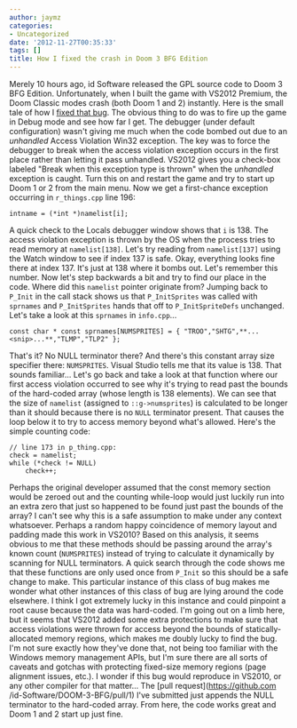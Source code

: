 ```yaml
---
author: jaymz
categories:
- Uncategorized
date: '2012-11-27T00:35:33'
tags: []
title: How I fixed the crash in Doom 3 BFG Edition
---
```

Merely 10 hours ago, id Software released the GPL source code to Doom 3 BFG
Edition. Unfortunately, when I built the game with VS2012 Premium, the Doom
Classic modes crash (both Doom 1 and 2) instantly. Here is the small tale of
how I [fixed that bug](https://github.com/id-Software/DOOM-3-BFG/pull/1 "Pull
Request"). The obvious thing to do was to fire up the game in Debug mode and
see how far I get. The debugger (under default configuration) wasn't giving me
much when the code bombed out due to an _unhandled_ Access Violation Win32
exception. The key was to force the debugger to break when the access
violation exception occurs in the first place rather than letting it pass
unhandled. VS2012 gives you a check-box labeled "Break when this exception
type is thrown" when the _unhandled_ exception is caught. Turn this on and
restart the game and try to start up Doom 1 or 2 from the main menu. Now we
get a first-chance exception occurring in `r_things.cpp` line 196:

    
    
    intname = (*int *)namelist[i];
    

A quick check to the Locals debugger window shows that `i` is 138. The access
violation exception is thrown by the OS when the process tries to read memory
at `namelist[138]`. Let's try reading from `namelist[137]` using the Watch
window to see if index 137 is safe. Okay, everything looks fine there at index
137. It's just at 138 where it bombs out. Let's remember this number. Now
let's step backwards a bit and try to find our place in the code. Where did
this `namelist` pointer originate from? Jumping back to `P_Init` in the call
stack shows us that `P_InitSprites` was called with `sprnames` and
`P_InitSprites` hands that off to `P_InitSpriteDefs` unchanged. Let's take a
look at this `sprnames` in `info.cpp`...

    
    
    const char * const sprnames[NUMSPRITES] = { "TROO","SHTG",**...<snip>...**,"TLMP","TLP2" };
    

That's it? No NULL terminator there? And there's this constant array size
specifier there: `NUMSPRITES`. Visual Studio tells me that its value is 138.
That sounds familiar... Let's go back and take a look at that function where
our first access violation occurred to see why it's trying to read past the
bounds of the hard-coded array (whose length is 138 elements). We can see that
the size of `namelist` (assigned to `::g->numsprites`) is calculated to be
longer than it should because there is no `NULL` terminator present. That
causes the loop below it to try to access memory beyond what's allowed. Here's
the simple counting code:

    
    
    // line 173 in p_thing.cpp:  
    check = namelist;  
    while (*check != NULL)  
        check++;
    

Perhaps the original developer assumed that the const memory section would be
zeroed out and the counting while-loop would just luckily run into an extra
zero that just so happened to be found just past the bounds of the array? I
can't see why this is a safe assumption to make under any context whatsoever.
Perhaps a random happy coincidence of memory layout and padding made this work
in VS2010? Based on this analysis, it seems obvious to me that these methods
should be passing around the array's known count (`NUMSPRITES`) instead of
trying to calculate it dynamically by scanning for NULL terminators. A quick
search through the code shows me that these functions are only used once from
`P_Init` so this should be a safe change to make. This particular instance of
this class of bug makes me wonder what other instances of this class of bug
are lying around the code elsewhere. I think I got extremely lucky in this
instance and could pinpoint a root cause because the data was hard-coded. I'm
going out on a limb here, but it seems that VS2012 added some extra
protections to make sure that access violations were thrown for access beyond
the bounds of statically-allocated memory regions, which makes me doubly lucky
to find the bug. I'm not sure exactly how they've done that, not being too
familiar with the Windows memory management APIs, but I'm sure there are all
sorts of caveats and gotchas with protecting fixed-size memory regions (page
alignment issues, etc.). I wonder if this bug would reproduce in VS2010, or
any other compiler for that matter... The [pull request](https://github.com
/id-Software/DOOM-3-BFG/pull/1) I've submitted just appends the NULL
terminator to the hard-coded array. From here, the code works great and Doom 1
and 2 start up just fine.